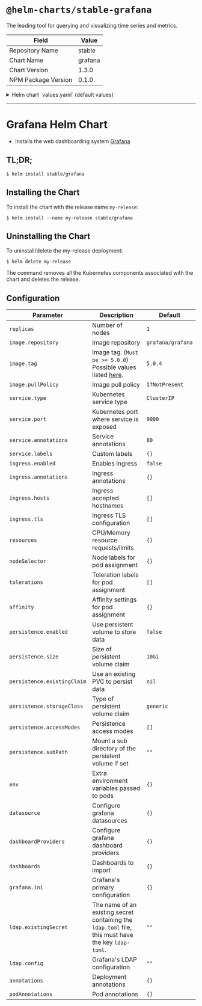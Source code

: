 # `@helm-charts/stable-grafana`

The leading tool for querying and visualizing time series and metrics.

| Field               | Value   |
| ------------------- | ------- |
| Repository Name     | stable  |
| Chart Name          | grafana |
| Chart Version       | 1.3.0   |
| NPM Package Version | 0.1.0   |

<details>

<summary>Helm chart `values.yaml` (default values)</summary>

```yaml
replicas: 1

image:
  repository: grafana/grafana
  tag: 5.0.4
  pullPolicy: IfNotPresent

  ## Optionally specify an array of imagePullSecrets.
  ## Secrets must be manually created in the namespace.
  ## ref: https://kubernetes.io/docs/tasks/configure-pod-container/pull-image-private-registry/
  ##
  # pullSecrets:
  #   - myRegistrKeySecretName

downloadDashboardsImage:
  repository: appropriate/curl
  tag: latest
  pullPolicy: IfNotPresent

## Pod Annotations
# podAnnotations: {}

## Deployment annotations
# annotations: {}

## Expose the grafana service to be accessed from outside the cluster (LoadBalancer service).
## or access it from within the cluster (ClusterIP service). Set the service type and the port to serve it.
## ref: http://kubernetes.io/docs/user-guide/services/
##
service:
  type: ClusterIP
  port: 80
  annotations: {}
  labels: {}

ingress:
  enabled: false
  annotations:
    {}
    # kubernetes.io/ingress.class: nginx
    # kubernetes.io/tls-acme: "true"
  path: /
  hosts:
    - chart-example.local
  tls: []
  #  - secretName: chart-example-tls
  #    hosts:
  #      - chart-example.local

resources: {}
#  limits:
#    cpu: 100m
#    memory: 128Mi
#  requests:
#    cpu: 100m
#    memory: 128Mi

## Node labels for pod assignment
## ref: https://kubernetes.io/docs/user-guide/node-selection/
#
nodeSelector: {}

## Tolerations for pod assignment
## ref: https://kubernetes.io/docs/concepts/configuration/taint-and-toleration/
##
tolerations: []

## Affinity for pod assignment
## ref: https://kubernetes.io/docs/concepts/configuration/assign-pod-node/#affinity-and-anti-affinity
##
affinity: {}

## Enable persistence using Persistent Volume Claims
## ref: http://kubernetes.io/docs/user-guide/persistent-volumes/
##
persistence:
  enabled: false
  # storageClassName: default
  # accessModes:
  #   - ReadWriteOnce
  # size: 10Gi
  # annotations: {}
  # subPath: ""
  # existingClaim:

adminUser: admin
# adminPassword: strongpassword

## Extra environment variables that will be pass onto deployment pods
env: {}

# Pass the plugins you want installed as a comma separated list.
# plugins: "digrich-bubblechart-panel,grafana-clock-panel"
plugins: ''

## Configure grafana datasources
## ref: http://docs.grafana.org/administration/provisioning/#datasources
##
datasources: {}
#  datasources.yaml:
#    apiVersion: 1
#    datasources:
#    - name: Prometheus
#      type: prometheus
#      url: http://prometheus-prometheus-server
#      access: proxy
#      isDefault: true

## Configure grafana dashboard providers
## ref: http://docs.grafana.org/administration/provisioning/#dashboards
##
dashboardProviders: {}
#  dashboardproviders.yaml:
#    apiVersion: 1
#    providers:
#    - name: 'default'
#      orgId: 1
#      folder: ''
#      type: file
#      disableDeletion: false
#      editable: true
#      options:
#        path: /var/lib/grafana/dashboards

## Configure grafana dashboard to import
## NOTE: To use dashboards you must also enable/configure dashboardProviders
## ref: https://grafana.com/dashboards
##
dashboards: {}
#  some-dashboard:
#    json: |
#      $RAW_JSON
#  prometheus-stats:
#    gnetId: 2
#    revision: 2
#    datasource: Prometheus
#  local-dashboard:
#    url: https://example.com/repository/test.json

## Grafana's primary configuration
## NOTE: values in map will be converted to ini format
## ref: http://docs.grafana.org/installation/configuration/
##
grafana.ini:
  paths:
    data: /var/lib/grafana/data
    logs: /var/log/grafana
    plugins: /var/lib/grafana/plugins
  analytics:
    check_for_updates: true
  log:
    mode: console
  grafana_net:
    url: https://grafana.net
## LDAP Authentication can be enabled with the following values on grafana.ini
## NOTE: Grafana will fail to start if the value for ldap.toml is invalid
# auth.ldap:
#   enabled: true
#   allow_sign_up: true
#   config_file: /etc/grafana/ldap.toml

## Grafana's LDAP configuration
## Templated by the template in _helpers.tpl
## NOTE: To enable the grafana.ini must be configured with auth.ldap.enabled
## ref: http://docs.grafana.org/installation/configuration/#auth-ldap
## ref: http://docs.grafana.org/installation/ldap/#configuration
ldap:
  # `existingSecret` is a reference to an existing secret containing the ldap configuration
  # for Grafana in a key `ldap-toml`.
  existingSecret: ''
  # `config` is the content of `ldap.toml` that will be stored in the created secret
  config: ''
  # config: |-
  #   verbose_logging = true
  #   [[servers]]
  #   host = "my-ldap-server"
  #   port = 636
  #   use_ssl = true
  #   start_tls = false
  #   ssl_skip_verify = false
  #   bind_dn = "uid=%s,ou=users,dc=myorg,dc=com"
```

</details>

---

# Grafana Helm Chart

- Installs the web dashboarding system [Grafana](http://grafana.org/)

## TL;DR;

```console
$ helm install stable/grafana
```

## Installing the Chart

To install the chart with the release name `my-release`:

```console
$ helm install --name my-release stable/grafana
```

## Uninstalling the Chart

To uninstall/delete the my-release deployment:

```console
$ helm delete my-release
```

The command removes all the Kubernetes components associated with the chart and deletes the release.

## Configuration

| Parameter                   | Description                                                                                                    | Default           |
| --------------------------- | -------------------------------------------------------------------------------------------------------------- | ----------------- |
| `replicas`                  | Number of nodes                                                                                                | `1`               |
| `image.repository`          | Image repository                                                                                               | `grafana/grafana` |
| `image.tag`                 | Image tag. (`Must be >= 5.0.0`) Possible values listed [here](https://hub.docker.com/r/grafana/grafana/tags/). | `5.0.4`           |
| `image.pullPolicy`          | Image pull policy                                                                                              | `IfNotPresent`    |
| `service.type`              | Kubernetes service type                                                                                        | `ClusterIP`       |
| `service.port`              | Kubernetes port where service is exposed                                                                       | `9000`            |
| `service.annotations`       | Service annotations                                                                                            | `80`              |
| `service.labels`            | Custom labels                                                                                                  | `{}`              |
| `ingress.enabled`           | Enables Ingress                                                                                                | `false`           |
| `ingress.annotations`       | Ingress annotations                                                                                            | `{}`              |
| `ingress.hosts`             | Ingress accepted hostnames                                                                                     | `[]`              |
| `ingress.tls`               | Ingress TLS configuration                                                                                      | `[]`              |
| `resources`                 | CPU/Memory resource requests/limits                                                                            | `{}`              |
| `nodeSelector`              | Node labels for pod assignment                                                                                 | `{}`              |
| `tolerations`               | Toleration labels for pod assignment                                                                           | `[]`              |
| `affinity`                  | Affinity settings for pod assignment                                                                           | `{}`              |
| `persistence.enabled`       | Use persistent volume to store data                                                                            | `false`           |
| `persistence.size`          | Size of persistent volume claim                                                                                | `10Gi`            |
| `persistence.existingClaim` | Use an existing PVC to persist data                                                                            | `nil`             |
| `persistence.storageClass`  | Type of persistent volume claim                                                                                | `generic`         |
| `persistence.accessModes`   | Persistence access modes                                                                                       | `[]`              |
| `persistence.subPath`       | Mount a sub directory of the persistent volume if set                                                          | `""`              |
| `env`                       | Extra environment variables passed to pods                                                                     | `{}`              |
| `datasource`                | Configure grafana datasources                                                                                  | `{}`              |
| `dashboardProviders`        | Configure grafana dashboard providers                                                                          | `{}`              |
| `dashboards`                | Dashboards to import                                                                                           | `{}`              |
| `grafana.ini`               | Grafana's primary configuration                                                                                | `{}`              |
| `ldap.existingSecret`       | The name of an existing secret containing the `ldap.toml` file, this must have the key `ldap-toml`.            | `""`              |
| `ldap.config`               | Grafana's LDAP configuration                                                                                   | `""`              |
| `annotations`               | Deployment annotations                                                                                         | `{}`              |
| `podAnnotations`            | Pod annotations                                                                                                | `{}`              |
